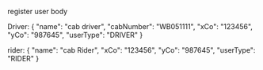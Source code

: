 register user body

Driver:
{
    "name": "cab driver",
    "cabNumber": "WB051111",
    "xCo": "123456",
    "yCo": "987645",
    "userType": "DRIVER"
}

rider: 
{
    "name": "cab Rider",
    "xCo": "123456",
    "yCo": "987645",
    "userType": "RIDER"
}
